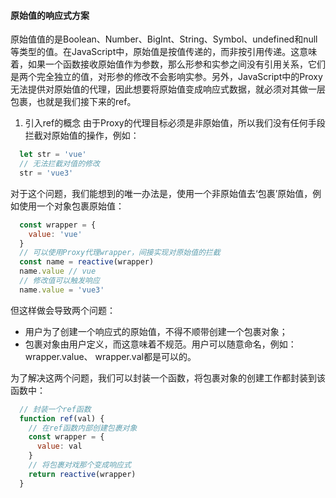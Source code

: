 <!--
 * @Description: 原始值的响应式方案
-->
#### 原始值的响应式方案
原始值值的是Boolean、Number、BigInt、String、Symbol、undefined和null等类型的值。在JavaScript中，原始值是按值传递的，而非按引用传递。这意味着，如果一个函数接收原始值作为参数，那么形参和实参之间没有引用关系，它们是两个完全独立的值，对形参的修改不会影响实参。另外，JavaScript中的Proxy无法提供对原始值的代理，因此想要将原始值变成响应式数据，就必须对其做一层包裹，也就是我们接下来的ref。

1. 引入ref的概念
由于Proxy的代理目标必须是非原始值，所以我们没有任何手段拦截对原始值的操作，例如：
```javascript
  let str = 'vue'
  // 无法拦截对值的修改
  str = 'vue3'
```
对于这个问题，我们能想到的唯一办法是，使用一个非原始值去‘包裹’原始值，例如使用一个对象包裹原始值：
```javascript
  const wrapper = {
    value: 'vue'
  }
  // 可以使用Proxy代理wrapper，间接实现对原始值的拦截
  const name = reactive(wrapper)
  name.value // vue
  // 修改值可以触发响应
  name.value = 'vue3'
```
但这样做会导致两个问题：
- 用户为了创建一个响应式的原始值，不得不顺带创建一个包裹对象；
- 包裹对象由用户定义，而这意味着不规范。用户可以随意命名，例如：wrapper.value、 wrapper.val都是可以的。

为了解决这两个问题，我们可以封装一个函数，将包裹对象的创建工作都封装到该函数中：
```javascript
  // 封装一个ref函数
  function ref(val) {
    // 在ref函数内部创建包裹对象
    const wrapper = {
      value: val
    }
    // 将包裹对戏那个变成响应式
    return reactive(wrapper)
  }
```